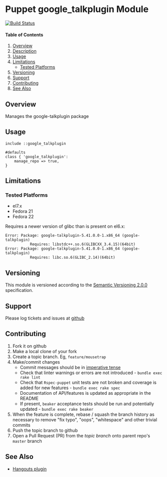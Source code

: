 Puppet google_talkplugin Module
===============================

[![Build Status](https://travis-ci.org/jhoblitt/puppet-google_talkplugin.png)](https://travis-ci.org/jhoblitt/puppet-google_talkplugin)

#### Table of Contents

1. [Overview](#overview)
2. [Description](#description)
3. [Usage](#usage)
4. [Limitations](#limitations)
    * [Tested Platforms](#tested-platforms)
5. [Versioning](#versioning)
6. [Support](#support)
7. [Contributing](#contributing)
8. [See Also](#see-also)


Overview
--------

Manages the google-talkplugin package

Usage
-----

```puppet
include ::google_talkplugin
```

```puppet
#defaults
class { 'google_talkplugin':
    manage_repo => true,
}
```


Limitations
-----------

### Tested Platforms

* el7.x
* Fedora 21
* Fedora 22

Requires a newer version of glibc than is present on el6.x:

```
Error: Package: google-talkplugin-5.41.0.0-1.x86_64 (google-talkplugin)
           Requires: libstdc++.so.6(GLIBCXX_3.4.15)(64bit)
Error: Package: google-talkplugin-5.41.0.0-1.x86_64 (google-talkplugin)
           Requires: libc.so.6(GLIBC_2.14)(64bit)
```

Versioning
----------

This module is versioned according to the [Semantic Versioning
2.0.0](http://semver.org/spec/v2.0.0.html) specification.


Support
-------

Please log tickets and issues at
[github](https://github.com/jhoblitt/puppet-google_talkplugin/issues)


Contributing
------------

1. Fork it on github
2. Make a local clone of your fork
3. Create a topic branch.  Eg, `feature/mousetrap`
4. Make/commit changes
    * Commit messages should be in [imperative tense](http://git-scm.com/book/ch5-2.html)
    * Check that linter warnings or errors are not introduced - `bundle exec rake lint`
    * Check that `Rspec-puppet` unit tests are not broken and coverage is added for new
      features - `bundle exec rake spec`
    * Documentation of API/features is updated as appropriate in the README
    * If present, `beaker` acceptance tests should be run and potentially
      updated - `bundle exec rake beaker`
5. When the feature is complete, rebase / squash the branch history as
   necessary to remove "fix typo", "oops", "whitespace" and other trivial commits
6. Push the topic branch to github
7. Open a Pull Request (PR) from the *topic branch* onto parent repo's `master` branch


See Also
--------

* [Hangouts plugin](https://www.google.com/tools/dlpage/hangoutplugin)
